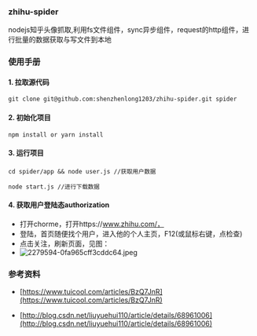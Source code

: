 ### zhihu-spider
nodejs知乎头像抓取,利用fs文件组件，sync异步组件，request的http组件，进行批量的数据获取与写文件到本地

### 使用手册

#### 1. 拉取源代码

```shell
git clone git@github.com:shenzhenlong1203/zhihu-spider.git spider
```

#### 2. 初始化项目

```
npm install or yarn install
```

#### 3. 运行项目

```
cd spider/app && node user.js //获取用户数据

node start.js //进行下载数据
```

#### 4. 获取用户登陆态authorization
- 打开chorme，打开https://www.zhihu.com/，
- 登陆，首页随便找个用户，进入他的个人主页，F12(或鼠标右键，点检查)
- 点击关注，刷新页面，见图：
- ![2279594-0fa965cff3cddc64.jpeg](http://upload-images.jianshu.io/upload_images/2279594-0fa965cff3cddc64.jpeg?imageMogr2/auto-orient/strip%7CimageView2/2/w/600)


### 参考资料

- [https://www.tuicool.com/articles/BzQ7JnR](https://www.tuicool.com/articles/BzQ7JnR)

- [http://blog.csdn.net/liuyuehui110/article/details/68961006](http://blog.csdn.net/liuyuehui110/article/details/68961006)
